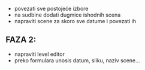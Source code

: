 - povezati sve postojeće izbore
- na sudbine dodati dugmice ishodnih scena
- napraviti scene za skoro sve datume i povezati ih

## FAZA 2:
- napraviti level editor
- preko formulara unosis datum, sliku, naziv scene...
